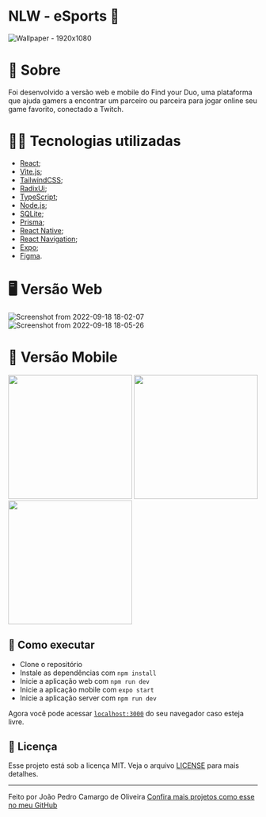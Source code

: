 # NLW - eSports 🚀

![Wallpaper - 1920x1080](https://user-images.githubusercontent.com/99822908/190927213-ab63d0e3-f46a-4899-8fdb-0fb60efea9af.png)



# 📜 Sobre

Foi desenvolvido a versão web e mobile do Find your Duo, uma plataforma que ajuda gamers a encontrar um parceiro ou parceira para jogar online seu game favorito, conectado a Twitch.

# 🧑‍💻 Tecnologias utilizadas

- [React](https://pt-br.reactjs.org/);
- [Vite.js](https://vitejs.dev/);
- [TailwindCSS](https://tailwindcss.com/);
- [RadixUi](https://www.radix-ui.com/);
- [TypeScript](https://www.typescriptlang.org/);
- [Node.js](https://nodejs.org/en/);
- [SQLite](https://www.sqlite.org/docs.html);
- [Prisma](https://www.prisma.io/);
- [React Native](https://reactnative.dev/);
- [React Navigation](https://reactnavigation.org/);
- [Expo](https://docs.expo.dev/);
- [Figma](https://www.figma.com/file/P5utnKHITPXU5yjDUaP9T1/NLW-eSports-(Community)?node-id=0%3A1).

# 🖥️ Versão Web

![Screenshot from 2022-09-18 18-02-07](https://user-images.githubusercontent.com/99822908/190928057-01280e70-cf5a-42fc-a517-84da1e561faf.png)
![Screenshot from 2022-09-18 18-05-26](https://user-images.githubusercontent.com/99822908/190928098-8b053a1d-dfa2-491e-9899-0410b9bfc490.png)

# 📱 Versão Mobile

<div style="flex: flex-box">
 <img src="https://user-images.githubusercontent.com/99822908/190928342-404817ae-54e3-4221-b82d-b0f95337089e.PNG" width="250px" />
 <img src="https://user-images.githubusercontent.com/99822908/190928345-012ee30c-51b7-4d41-8fc2-b56d61c7cbcf.PNG" width="250px" />
 <img src="https://user-images.githubusercontent.com/99822908/190928347-37396140-1d50-4905-b0b0-406418440ad5.PNG" width="250px" />
</div>

## 🚀 Como executar

- Clone o repositório
- Instale as dependências com `npm install`
- Inicie a aplicação web com `npm run dev`
- Inicie a aplicação mobile com `expo start`
- Inicie a aplicação server com `npm run dev`

Agora você pode acessar [`localhost:3000`](http://localhost:3000) do seu navegador caso esteja livre.

## 📄 Licença

Esse projeto está sob a licença MIT. Veja o arquivo [LICENSE](LICENSE.md) para mais detalhes.

---

Feito por João Pedro Camargo de Oliveira [Confira mais projetos como esse no meu GitHub](https://github.com/joaopco8)